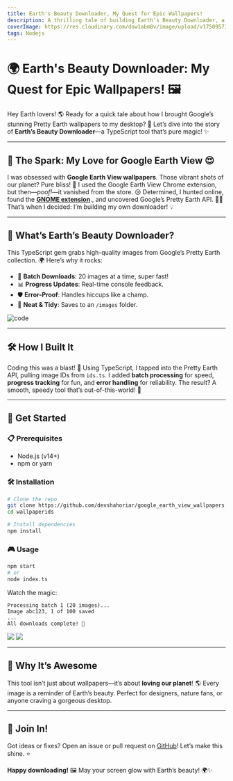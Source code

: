 ```yaml
---
title: Earth's Beauty Downloader, My Quest for Epic Wallpapers!
description: A thrilling tale of building Earth’s Beauty Downloader, a TypeScript tool to fetch stunning Google Pretty Earth wallpapers! 🌍✨
coverImage: https://res.cloudinary.com/dow1abm8v/image/upload/v1750957398/myImages/hevk0dsbdq6lf3lekisz.png
tags: Nodejs
---
```


# 🌍 Earth's Beauty Downloader: My Quest for Epic Wallpapers! 🖼️

Hey Earth lovers! 🌎 Ready for a quick tale about how I brought Google’s stunning Pretty Earth wallpapers to my desktop? 🚀 Let’s dive into the story of **Earth’s Beauty Downloader**—a TypeScript tool that’s pure magic! ✨

---

## 💫 The Spark: My Love for Google Earth View 😍

I was obsessed with **Google Earth View wallpapers**. Those vibrant shots of our planet? Pure bliss! 🌄 I used the Google Earth View Chrome extension, but then—*poof!*—it vanished from the store. 😢 Determined, I hunted online, found the  [**GNOME extension**](https://github.com/neffo/earth-view-wallpaper-gnome-extension)., and uncovered Google’s Pretty Earth API. 🕵️‍♂️ That’s when I decided: I’m building my own downloader! 💡

---

## 🌟 What’s Earth’s Beauty Downloader?

This TypeScript gem grabs high-quality images from Google’s Pretty Earth collection. 🌍 Here’s why it rocks:

- 🎯 **Batch Downloads**: 20 images at a time, super fast!
- 📊 **Progress Updates**: Real-time console feedback.
- 🛡️ **Error-Proof**: Handles hiccups like a champ.
- 📁 **Neat & Tidy**: Saves to an `/images` folder.

![](https://res.cloudinary.com/dow1abm8v/image/upload/v1750957398/myImages/hevk0dsbdq6lf3lekisz.png "code")

---

## 🛠️ How I Built It

Coding this was a blast! 🚀 Using TypeScript, I tapped into the Pretty Earth API, pulling image IDs from `ids.ts`. I added **batch processing** for speed, **progress tracking** for fun, and **error handling** for reliability. The result? A smooth, speedy tool that’s out-of-this-world! 🌌

---

## 🚀 Get Started

### 📋 Prerequisites
- Node.js (v14+)
- npm or yarn

### 🛠️ Installation
```bash
# Clone the repo
git clone https://github.com/devshahoriar/google_earth_view_wallpapers
cd wallpaperids

# Install dependencies
npm install
```

### 🎮 Usage
```bash
npm start
# or
node index.ts
```

Watch the magic:
```
Processing batch 1 (20 images)...
Image abc123, 1 of 100 saved
...
All downloads complete! 🎉
```



![](https://res.cloudinary.com/dow1abm8v/image/upload/v1750957410/myImages/tzdqhylq5pvjvbbrbciq.png)
![](https://res.cloudinary.com/dow1abm8v/image/upload/v1750957412/myImages/demlrjmq1hkxayjoxuun.png)

---

## 🌈 Why It’s Awesome

This tool isn’t just about wallpapers—it’s about **loving our planet**! 🌎 Every image is a reminder of Earth’s beauty. Perfect for designers, nature fans, or anyone craving a gorgeous desktop.

---

## 🤝 Join In!

Got ideas or fixes? Open an issue or pull request on [GitHub](#)! Let’s make this shine. ⭐

**Happy downloading!** 🖼️ May your screen glow with Earth’s beauty! 🌍✨